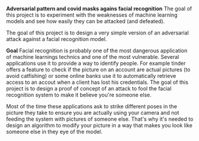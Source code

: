 **Adversarial pattern and covid masks agains facial recognition**
The goal of this project is to experiment with the weaknesses of machine learning models and see how easily they can be attacked (and defeated).

The goal of this project is to design a very simple version of an adversarial attack against a facial recognition model.

**Goal**
Facial recognition is probably one of the most dangerous application of machine learnings technics and one of the most vulnerable. Several applications use it to provide a way to identify people. For example tinder offers a feature to check if the picture on an account are actual pictures (to avoid catfishing) or some online banks use it to automatically retrieve access to an accout when a client has lost his credentials. The goal of this project is to design a proof of concept of an attack to fool the facial recognition system to make it believe you're someone else.

Most of the time these applications ask to strike different poses in the picture they take to ensure you are actually using your camera and not feeding the system with pictures of someone else. That's why it's needed to design an algorithm to modify your picture in a way that makes you look like someone else in they eye of the model.
